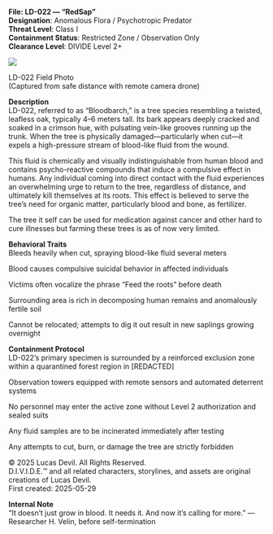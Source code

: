 **File: LD-022 — “RedSap”**  
**Designation**: Anomalous Flora / Psychotropic Predator  
**Threat Level**: Class I  
**Containment Status**: Restricted Zone / Observation Only  
**Clearance Level**: DIVIDE Level 2+  




![](https://pbs.twimg.com/media/GsHwUn6WEAA3GaK?format=jpg&name=large)  


LD-022 Field Photo  
(Captured from safe distance with remote camera drone)  

**Description**  
LD-022, referred to as “Bloodbarch,” is a tree species resembling a twisted, leafless oak, typically 4–6 meters tall. Its bark appears deeply cracked and soaked in a crimson hue, with pulsating vein-like grooves running up the trunk. When the tree is physically damaged—particularly when cut—it expels a high-pressure stream of blood-like fluid from the wound.  

This fluid is chemically and visually indistinguishable from human blood and contains psycho-reactive compounds that induce a compulsive effect in humans. Any individual coming into direct contact with the fluid experiences an overwhelming urge to return to the tree, regardless of distance, and ultimately kill themselves at its roots. This effect is believed to serve the tree’s need for organic matter, particularly blood and bone, as fertilizer.  

The tree it self can be used for medication against cancer and other hard to cure illnesses but farming these trees is as of now very limited.

**Behavioral Traits**  
Bleeds heavily when cut, spraying blood-like fluid several meters  

Blood causes compulsive suicidal behavior in affected individuals  

Victims often vocalize the phrase “Feed the roots” before death  

Surrounding area is rich in decomposing human remains and anomalously fertile soil  

Cannot be relocated; attempts to dig it out result in new saplings growing overnight  

**Containment Protocol**  
LD-022’s primary specimen is surrounded by a reinforced exclusion zone within a quarantined forest region in [REDACTED]  

Observation towers equipped with remote sensors and automated deterrent systems  

No personnel may enter the active zone without Level 2 authorization and sealed suits  

Any fluid samples are to be incinerated immediately after testing  

Any attempts to cut, burn, or damage the tree are strictly forbidden  



© 2025 Lucas Devil. All Rights Reserved.  
D.I.V.I.D.E.™ and all related characters, storylines, and assets are original creations of Lucas Devil.  
First created: 2025-05-29  

**Internal Note**  
“It doesn’t just grow in blood. It needs it. And now it’s calling for more.” — Researcher H. Velin, before self-termination  
